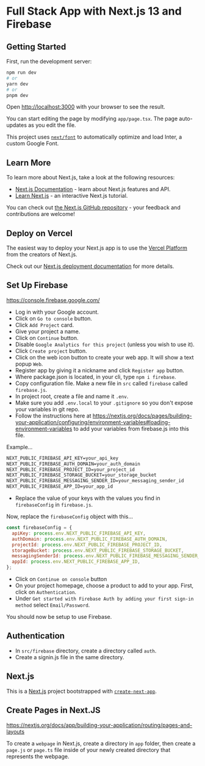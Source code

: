 # Full Stack App with Next.js 13 and Firebase

## Getting Started

First, run the development server:

```bash
npm run dev
# or
yarn dev
# or
pnpm dev
```

Open [http://localhost:3000](http://localhost:3000) with your browser to see the result.

You can start editing the page by modifying `app/page.tsx`. The page auto-updates as you edit the file.

This project uses [`next/font`](https://nextjs.org/docs/basic-features/font-optimization) to automatically optimize and load Inter, a custom Google Font.

## Learn More

To learn more about Next.js, take a look at the following resources:

- [Next.js Documentation](https://nextjs.org/docs) - learn about Next.js features and API.
- [Learn Next.js](https://nextjs.org/learn) - an interactive Next.js tutorial.

You can check out [the Next.js GitHub repository](https://github.com/vercel/next.js/) - your feedback and contributions are welcome!

## Deploy on Vercel

The easiest way to deploy your Next.js app is to use the [Vercel Platform](https://vercel.com/new?utm_medium=default-template&filter=next.js&utm_source=create-next-app&utm_campaign=create-next-app-readme) from the creators of Next.js.

Check out our [Next.js deployment documentation](https://nextjs.org/docs/deployment) for more details.

## Set Up Firebase

<https://console.firebase.google.com/>

- Log in with your Google account.
- Click on `Go to console` button.
- Click `Add Project` card.
- Give your project a name.
- Click on `Continue` button.
- Disable `Google Analytics for this project` (unless you wish to use it).
- Click `Create project` button.
- Click on the web icon button to create your web app. It will show a text popup `Web`.
- Register app by giving it a nickname and click `Register app` button.
- Where package.json is located, in your cli, type `npm i firebase`.
- Copy configuration file. Make a new file in `src` called `firebase` called `firebase.js`.
- In project root, create a file and name it `.env`.
- Make sure you add `.env.local` to your `.gitignore` so you don't expose your variables in git repo.
- Follow the instructions here at <https://nextjs.org/docs/pages/building-your-application/configuring/environment-variables#loading-environment-variables> to add your variables from firebase.js into this file.

Example...

```md
NEXT_PUBLIC_FIREBASE_API_KEY=your_api_key
NEXT_PUBLIC_FIREBASE_AUTH_DOMAIN=your_auth_domain
NEXT_PUBLIC_FIREBASE_PROJECT_ID=your_project_id
NEXT_PUBLIC_FIREBASE_STORAGE_BUCKET=your_storage_bucket
NEXT_PUBLIC_FIREBASE_MESSAGING_SENDER_ID=your_messaging_sender_id
NEXT_PUBLIC_FIREBASE_APP_ID=your_app_id
```

- Replace the value of your keys with the values you find in `firebaseConfig` in `firebase.js`.

Now, replace the `firebaseConfig` object with this...

```js
const firebaseConfig = {
  apiKey: process.env.NEXT_PUBLIC_FIREBASE_API_KEY,
  authDomain: process.env.NEXT_PUBLIC_FIREBASE_AUTH_DOMAIN,
  projectId: process.env.NEXT_PUBLIC_FIREBASE_PROJECT_ID,
  storageBucket: process.env.NEXT_PUBLIC_FIREBASE_STORAGE_BUCKET,
  messagingSenderId: process.env.NEXT_PUBLIC_FIREBASE_MESSAGING_SENDER_ID,
  appId: process.env.NEXT_PUBLIC_FIREBASE_APP_ID,
};
```

- Click on `Continue on console` button
- On your project homepage, choose a product to add to your app. First, click on `Authentication`.
- Under `Get started with Firebase Auth by adding your first sign-in method` select `Email/Password`.

You should now be setup to use Firebase.

## Authentication

- In `src/firebase` directory, create a directory called `auth`.
- Create a signin.js file in the same directory.

## Next.js

This is a [Next.js](https://nextjs.org/) project bootstrapped with [`create-next-app`](https://github.com/vercel/next.js/tree/canary/packages/create-next-app).

## Create Pages in Next.JS

<https://nextjs.org/docs/app/building-your-application/routing/pages-and-layouts>

To create a `webpage` in Next.js, create a directory in `app` folder, then create a `page.js` or `page.ts` file inside of your newly created directory that represents the webpage.
